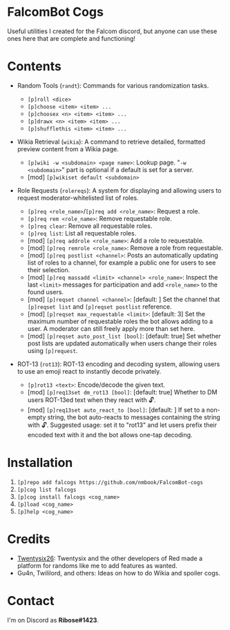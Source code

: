 # FalcomBot Cogs

Useful utilities I created for the Falcom discord, but anyone can use these ones here that are complete and functioning!

# Contents

- Random Tools (`randt`): Commands for various randomization tasks.
    - `[p]roll <dice>`
    - `[p]choose <item> <item> ...`
    - `[p]choosex <n> <item> <item> ...`
    - `[p]drawx <n> <item> <item> ...`
    - `[p]shufflethis <item> <item> ...`

- Wikia Retrieval (`wikia`): A command to retrieve detailed, formatted preview content from a Wikia page.
    - `[p]wiki -w <subdomain> <page name>`: Lookup page. "`-w <subdomain>`" part is optional if a default is set for a server.
    - [mod] `[p]wikiset default <subdomain>`

- Role Requests (`rolereqs`): A system for displaying and allowing users to request moderator-whitelisted list of roles.
    - `[p]req <role_name>`/`[p]req add <role_name>`: Request a role.
    - `[p]req rem <role_name>`: Remove requestable role.
    - `[p]req clear`: Remove all requestable roles.
    - `[p]req list`: List all requestable roles.
    - [mod] `[p]req addrole <role_name>`: Add a role to requestable.
    - [mod] `[p]req remrole <role_name>`: Remove a role from requestable.
    - [mod] `[p]req postlist <channel>`: Posts an automatically updating list of roles to a channel, for example a public one for users to see their selection.
    - [mod] `[p]req massadd <limit> <channel> <role_name>`: Inspect the last `<limit>` messages for participation and add `<role_name>` to the found users.
    - [mod] `[p]reqset channel <channel>`: [default: ] Set the channel that `[p]reqset list` and `[p]reqset postlist` reference.
    - [mod] `[p]reqset max_requestable <limit>`: [default: 3] Set the maximum number of requestable roles the bot allows adding to a user. A moderator can still freely apply more than set here.
    - [mod] `[p]reqset auto_post_list [bool]`: [default: true] Set whether post lists are updated automatically when users change their roles using `[p]request`.

- ROT-13 (`rot13`): ROT-13 encoding and decoding system, allowing users to use an emoji react to instantly decode privately.
    - `[p]rot13 <text>`: Encode/decode the given text.
    - [mod] `[p]req13set dm_rot13 [bool]`: [default: true] Whether to DM users ROT-13ed text when they react with :unlock:.
    - [mod] `[p]req13set auto_react_to [bool]`: [default: ] If set to a non-empty string, the bot auto-reacts to messages containing the string with :unlock:. Suggested usage: set it to "rot13" and let users prefix their encoded text with it and the bot allows one-tap decoding.


# Installation

1. `[p]repo add falcogs https://github.com/nmbook/FalcomBot-cogs`
2. `[p]cog list falcogs`
3. `[p]cog install falcogs <cog_name>`
4. `[p]load <cog_name>`
5. `[p]help <cog_name>`

# Credits

- [Twentysix26](https://github.com/Twentysix26): Twentysix and the other developers of Red made a platform for randoms like me to add features as wanted.
- Gu4n, Twililord, and others: Ideas on how to do Wikia and spoiler cogs.

# Contact

I'm on Discord as **Ribose#1423**.

